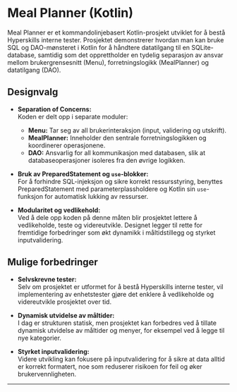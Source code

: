 # Meal Planner (Kotlin)

Meal Planner er et kommandolinjebasert Kotlin-prosjekt utviklet for å bestå Hyperskills interne tester. Prosjektet demonstrerer hvordan man kan bruke SQL og DAO-mønsteret i Kotlin for å håndtere datatilgang til en SQLite-database, samtidig som det opprettholder en tydelig separasjon av ansvar mellom brukergrensesnitt (Menu), forretningslogikk (MealPlanner) og datatilgang (DAO).

## Designvalg

- **Separation of Concerns:**  
  Koden er delt opp i separate moduler:
  - **Menu:** Tar seg av all brukerinteraksjon (input, validering og utskrift).
  - **MealPlanner:** Inneholder den sentrale forretningslogikken og koordinerer operasjonene.
  - **DAO:** Ansvarlig for all kommunikasjon med databasen, slik at databaseoperasjoner isoleres fra den øvrige logikken.
  
- **Bruk av PreparedStatement og `use`-blokker:**  
  For å forhindre SQL-injeksjon og sikre korrekt ressursstyring, benyttes PreparedStatement med parameterplassholdere og Kotlin sin `use`-funksjon for automatisk lukking av ressurser.

- **Modularitet og vedlikehold:**  
  Ved å dele opp koden på denne måten blir prosjektet lettere å vedlikeholde, teste og videreutvikle. Designet legger til rette for fremtidige forbedringer som økt dynamikk i måltidstillegg og styrket inputvalidering.

## Mulige forbedringer

- **Selvskrevne tester:**  
  Selv om prosjektet er utformet for å bestå Hyperskills interne tester, vil implementering av enhetstester gjøre det enklere å vedlikeholde og videreutvikle prosjektet over tid.

- **Dynamisk utvidelse av måltider:**  
  I dag er strukturen statisk, men prosjektet kan forbedres ved å tillate dynamisk utvidelse av måltider og menyer, for eksempel ved å legge til nye kategorier.

- **Styrket inputvalidering:**  
  Videre utvikling kan fokusere på  inputvalidering for å sikre at data alltid er korrekt formatert, noe som reduserer risikoen for feil og øker brukervennligheten.

---
